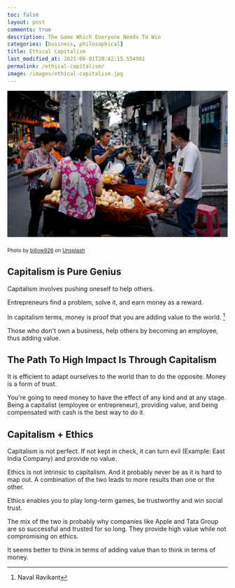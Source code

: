 ```yaml
---
toc: false
layout: post
comments: true
description: The Game Which Everyone Needs To Win
categories: [business, philosophical]
title: Ethical Capitalism
last_modified_at: 2021-08-01T20:42:15.554981
permalink: /ethical-capitalism/
image: /images/ethical-capitalism.jpg
---
```

![](/images/ethical-capitalism.jpg)

<sub>Photo by <a href="https://unsplash.com/@billow926?utm_source=unsplash&amp;utm_medium=referral&amp;utm_content=creditCopyText">billow926</a> on <a href="https://unsplash.com/s/photos/market?utm_source=unsplash&amp;utm_medium=referral&amp;utm_content=creditCopyText">Unsplash</a></sub>

## Capitalism is Pure Genius

Capitalism involves pushing oneself to help others.

Entrepreneurs find a problem, solve it, and earn money as a reward.

In capitalism terms, money is proof that you are adding value to the world. [^1]

Those who don't own a business, help others by becoming an employee, thus adding value.

## The Path To High Impact Is Through Capitalism

It is efficient to adapt ourselves to the world than to do the opposite. Money is a form of trust.

You're going to need money to have the effect of any kind and at any stage. Being a capitalist (employee or entrepreneur), providing value, and being compensated with cash is the best way to do it.

## Capitalism + Ethics

Capitalism is not perfect. If not kept in check, it can turn evil (Example: East India Company) and provide no value.

Ethics is not intrinsic to capitalism. And it probably never be as it is hard to map out. A combination of the two leads to more results than one or the other.

Ethics enables you to play long-term games, be trustworthy and win social trust.

The mix of the two is probably why companies like Apple and Tata Group are so successful and trusted for so long. They provide high value while not compromising on ethics.

It seems better to think in terms of adding value than to think in terms of money.

[^1]: Naval Ravikant